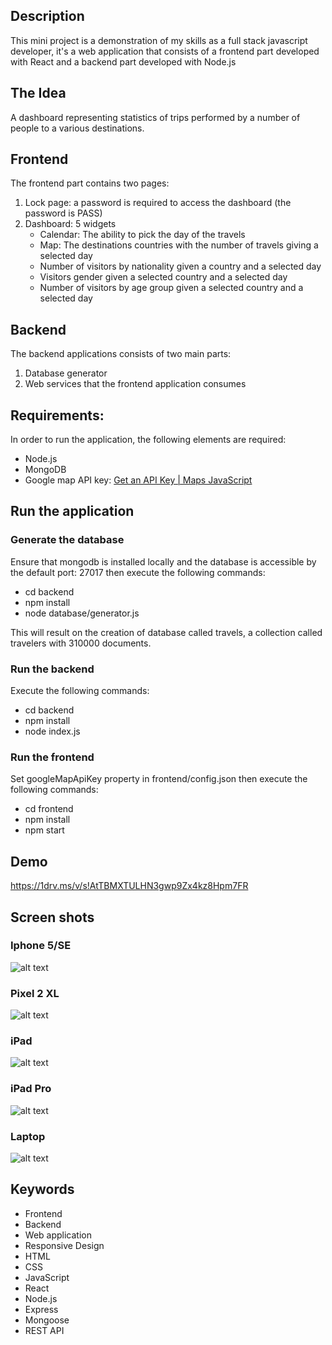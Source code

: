## Description

This mini project is a demonstration of my skills as a full stack javascript developer, it's a web application that
consists of a frontend part developed with React and a backend part developed with Node.js

## The Idea

A dashboard representing statistics of trips performed by a number of people to a various destinations.

## Frontend

The frontend part contains two pages:

1. Lock page: a password is required to access the dashboard (the password is PASS)
2. Dashboard: 5 widgets
   - Calendar: The ability to pick the day of the travels
   - Map: The destinations countries with the number of travels giving a selected day
   - Number of visitors by nationality given a country and a selected day
   - Visitors gender given a selected country and a selected day
   - Number of visitors by age group given a selected country and a selected day

## Backend

The backend applications consists of two main parts:

1. Database generator
2. Web services that the frontend application consumes

## Requirements:

In order to run the application, the following elements are required:

- Node.js
- MongoDB
- Google map API key: [Get an API Key | Maps JavaScript]

## Run the application

### Generate the database

Ensure that mongodb is installed locally and the database is accessible by the default port: 27017 then execute the following commands:

- cd backend
- npm install
- node database/generator.js

This will result on the creation of database called travels, a collection called travelers with 310000 documents.

### Run the backend

Execute the following commands:

- cd backend
- npm install
- node index.js

### Run the frontend

Set googleMapApiKey property in frontend/config.json then execute the following commands:

- cd frontend
- npm install
- npm start

## Demo

https://1drv.ms/v/s!AtTBMXTULHN3gwp9Zx4kz8Hpm7FR

## Screen shots

### Iphone 5/SE

![alt text](https://i.ibb.co/n6B1gKN/i-Phone-5-SE.png "Trips Dashboard - Iphone 5/SE")

### Pixel 2 XL

![alt text](https://i.ibb.co/cL0qnd5/Pixel-2-XL.png "Trips Dashboard - Pixel 2 XL")

### iPad

![alt text](https://i.ibb.co/qmHvPwJ/iPad.png "Trips Dashboard - Ipad")

### iPad Pro

![alt text](https://i.ibb.co/B4MqDvM/iPad-Pro.png "Trips Dashboard - iPad Pro")

### Laptop

![alt text](https://i.ibb.co/w7yVcdc/Laptop-with-Hi-DPI-screen.png "Trips Dashboard - Laptop")

## Keywords

- Frontend
- Backend
- Web application
- Responsive Design
- HTML
- CSS
- JavaScript
- React
- Node.js
- Express
- Mongoose
- REST API

[get an api key | maps javascript]: https://developers.google.com/maps/documentation/javascript/get-api-key
